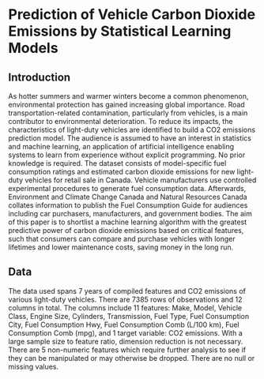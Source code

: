 # Prediction of Vehicle Carbon Dioxide Emissions by Statistical Learning Models

## Introduction
As hotter summers and warmer winters become a common phenomenon, environmental protection has gained increasing global importance. Road transportation-related contamination, particularly from vehicles, is a main contributor to environmental deterioration. To reduce its impacts, the characteristics of light-duty vehicles are identified to build a CO2 emissions prediction model.
The audience is assumed to have an interest in statistics and machine learning, an application of artificial intelligence enabling systems to learn from experience without explicit programming. No prior knowledge is required.
The dataset consists of model-specific fuel consumption ratings and estimated carbon dioxide emissions for new light-duty vehicles for retail sale in Canada. Vehicle manufacturers use controlled experimental procedures to generate fuel consumption data. Afterwards, Environment and Climate Change Canada and Natural Resources Canada collates information to publish the Fuel Consumption Guide for audiences including car purchasers, manufacturers, and government bodies.
The aim of this paper is to shortlist a machine learning algorithm with the greatest predictive power of carbon dioxide emissions based on critical features, such that consumers can compare and purchase vehicles with longer lifetimes and lower maintenance costs, saving money in the long run.

## Data
The data used spans 7 years of compiled features and CO2 emissions of various light-duty vehicles. There are 7385 rows of observations and 12 columns in total. The columns include 11 features: Make, Model, Vehicle Class, Engine Size, Cylinders, Transmission, Fuel Type, Fuel Consumption City, Fuel Consumption Hwy, Fuel Consumption Comb (L/100 km), Fuel Consumption Comb (mpg), and 1 target variable: CO2 emissions. With a large sample size to feature ratio, dimension reduction is not necessary. There are 5 non-numeric features which require further analysis to see if they can be manipulated or may otherwise be dropped. There are no null or missing values.
